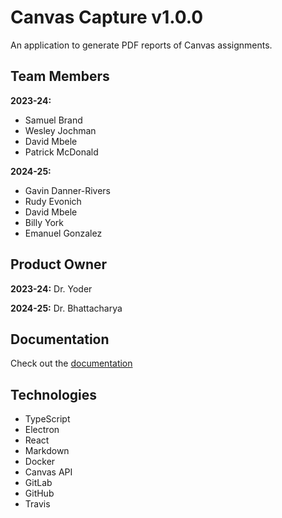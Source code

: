 # Canvas Capture v1.0.0
An application to generate PDF reports of Canvas assignments.

## Team Members

**2023-24:**
-   Samuel Brand
-   Wesley Jochman
-   David Mbele 
-   Patrick McDonald

**2024-25:**
-   Gavin Danner-Rivers
-   Rudy Evonich
-   David Mbele
-   Billy York
-   Emanuel Gonzalez

## Product Owner

**2023-24:**
Dr. Yoder

**2024-25:**
Dr. Bhattacharya


## Documentation

Check out the [documentation](https://msoe.edu.gitlab.io/sdl/sdl/canvascapture/)

## Technologies
-   TypeScript
-   Electron
-   React
-   Markdown
-   Docker
-   Canvas API
-   GitLab
-   GitHub
-   Travis